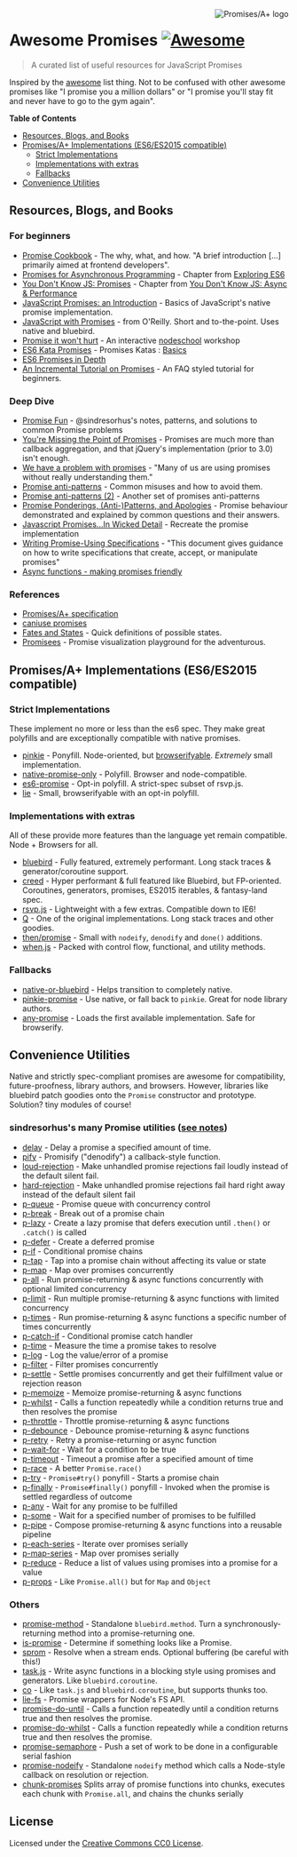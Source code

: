 <a href="https://promisesaplus.com/">
    <img src="https://promisesaplus.com/assets/logo-small.png" alt="Promises/A+ logo" align="right" />
</a>

# Awesome Promises [![Awesome](https://cdn.rawgit.com/sindresorhus/awesome/d7305f38d29fed78fa85652e3a63e154dd8e8829/media/badge.svg)](https://github.com/sindresorhus/awesome)

> A curated list of useful resources for JavaScript Promises

Inspired by the [awesome](https://github.com/sindresorhus/awesome) list thing. Not to be confused with other awesome promises like "I promise you a million dollars" or "I promise you'll stay fit and never have to go to the gym again".

**Table of Contents**

- [Resources, Blogs, and Books](#resources-blogs-and-books)
- [Promises/A+ Implementations (ES6/ES2015 compatible)](#promisesa-implementations-es6es2015-compatible)
  - [Strict Implementations](#strict-implementations)
  - [Implementations with extras](#implementations-with-extras)
  - [Fallbacks](#fallbacks)
- [Convenience Utilities](#convenience-utilities)

## Resources, Blogs, and Books

### For beginners
* [Promise Cookbook](https://github.com/mattdesl/promise-cookbook) - The why, what, and how. "A brief introduction [...] primarily aimed at frontend developers".
* [Promises for Asynchronous Programming](http://exploringjs.com/es6/ch_promises.html) - Chapter from [Exploring ES6](http://exploringjs.com/)
* [You Don't Know JS: Promises](https://github.com/getify/You-Dont-Know-JS/blob/master/async%20&%20performance/ch3.md) - Chapter from [You Don't Know JS: Async & Performance](https://github.com/getify/You-Dont-Know-JS/tree/master/async%20%26%20performance)
* [JavaScript Promises: an Introduction](https://developers.google.com/web/fundamentals/getting-started/primers/promises) - Basics of JavaScript's native promise implementation.
* [JavaScript with Promises](http://shop.oreilly.com/product/0636920032151.do) - from O'Reilly. Short and to-the-point. Uses native and bluebird.
* [Promise it won't hurt](https://github.com/stevekane/promise-it-wont-hurt) - An interactive [nodeschool](https://nodeschool.io/) workshop
* [ES6 Kata Promises](http://es6katas.org/) - Promises Katas : [Basics](http://tddbin.com/#?kata=es6/language/promise/basics)
* [ES6 Promises in Depth](https://ponyfoo.com/articles/es6-promises-in-depth)
* [An Incremental Tutorial on Promises](http://www.sohamkamani.com/blog/2016/08/28/incremenal-tutorial-to-promises/) - An FAQ styled tutorial for beginners.

### Deep Dive
* [Promise Fun](https://github.com/sindresorhus/promise-fun) - @sindresorhus's notes, patterns, and solutions to common Promise problems
* [You're Missing the Point of Promises](https://blog.domenic.me/youre-missing-the-point-of-promises/) - Promises are much more than callback aggregation, and that jQuery's implementation (prior to 3.0) isn't enough.
* [We have a problem with promises](https://pouchdb.com/2015/05/18/we-have-a-problem-with-promises.html) - "Many of us are using promises without really understanding them."
* [Promise anti-patterns](https://github.com/petkaantonov/bluebird/wiki/Promise-anti-patterns) - Common misuses and how to avoid them.
* [Promise anti-patterns (2)](http://taoofcode.net/promise-anti-patterns/) - Another set of promises anti-patterns
* [Promise Ponderings, (Anti-)Patterns, and Apologies](https://sdgluck.github.io/2015/08/24/promise-ponderings-patterns-apologies/) - Promise behaviour demonstrated and explained by common questions and their answers.
* [Javascript Promises...In Wicked Detail](http://www.mattgreer.org/articles/promises-in-wicked-detail/) - Recreate the promise implementation
* [Writing Promise-Using Specifications](https://www.w3.org/2001/tag/doc/promises-guide) - "This document gives guidance on how to write specifications that create, accept, or manipulate promises"
* [Async functions - making promises friendly](https://developers.google.com/web/fundamentals/getting-started/primers/async-functions)

### References
* [Promises/A+ specification](https://promisesaplus.com/)
* [caniuse promises](http://caniuse.com/#feat=promises)
* [Fates and States](https://github.com/domenic/promises-unwrapping/blob/master/docs/states-and-fates.md) - Quick definitions of possible states.
* [Promisees](https://bevacqua.github.io/promisees/) - Promise visualization playground for the adventurous.

## Promises/A+ Implementations (ES6/ES2015 compatible)

### Strict Implementations
These implement no more or less than the es6 spec. They make great polyfills and are exceptionally compatible with native promises.

* [pinkie](https://github.com/floatdrop/pinkie) - Ponyfill. Node-oriented, but [browserifyable](https://github.com/substack/node-browserify). *Extremely* small implementation.
* [native-promise-only](https://github.com/getify/native-promise-only) - Polyfill. Browser and node-compatible.
* [es6-promise](https://github.com/stefanpenner/es6-promise) - Opt-in polyfill. A strict-spec subset of rsvp.js.
* [lie](https://github.com/calvinmetcalf/lie) - Small, browserifyable with an opt-in polyfill.

### Implementations with extras
All of these provide more features than the language yet remain compatible. Node + Browsers for all.

* [bluebird](https://github.com/petkaantonov/bluebird) - Fully featured, extremely performant. Long stack traces & generator/coroutine support.
* [creed](https://github.com/briancavalier/creed) - Hyper performant & full featured like Bluebird, but FP-oriented. Coroutines, generators, promises, ES2015 iterables, & fantasy-land spec.
* [rsvp.js](https://github.com/tildeio/rsvp.js/) - Lightweight with a few extras. Compatible down to IE6!
* [Q](https://github.com/kriskowal/q) - One of the original implementations. Long stack traces and other goodies.
* [then/promise](https://github.com/then/promise) - Small with `nodeify`, `denodify` and `done()` additions.
* [when.js](https://github.com/cujojs/when) - Packed with control flow, functional, and utility methods.


### Fallbacks
* [native-or-bluebird](https://www.npmjs.com/package/native-or-bluebird) - Helps transition to completely native.
* [pinkie-promise](https://github.com/floatdrop/pinkie-promise) - Use native, or fall back to `pinkie`. Great for node library authors.
* [any-promise](https://github.com/kevinbeaty/any-promise) - Loads the first available implementation. Safe for browserify.

## Convenience Utilities
Native and strictly spec-compliant promises are awesome for compatibility, future-proofness, library authors, and browsers. However, libraries like bluebird patch goodies onto the `Promise` constructor and prototype. Solution? tiny modules of course!

### sindresorhus's many Promise utilities ([see notes](https://github.com/sindresorhus/promise-fun))
* [delay](https://github.com/sindresorhus/delay) - Delay a promise a specified amount of time.
* [pify](https://github.com/sindresorhus/pify) - Promisify ("denodify") a callback-style function.
* [loud-rejection](https://github.com/sindresorhus/loud-rejection) - Make unhandled promise rejections fail loudly instead of the default silent fail.
* [hard-rejection](https://github.com/sindresorhus/hard-rejection) - Make unhandled promise rejections fail hard right away instead of the default silent fail
* [p-queue](https://github.com/sindresorhus/p-queue) - Promise queue with concurrency control
* [p-break](https://github.com/sindresorhus/p-break) - Break out of a promise chain
* [p-lazy](https://github.com/sindresorhus/p-lazy) - Create a lazy promise that defers execution until `.then()` or `.catch()` is called
* [p-defer](https://github.com/sindresorhus/p-defer) - Create a deferred promise
* [p-if](https://github.com/sindresorhus/p-if) - Conditional promise chains
* [p-tap](https://github.com/sindresorhus/p-tap) - Tap into a promise chain without affecting its value or state
* [p-map](https://github.com/sindresorhus/p-map) - Map over promises concurrently
* [p-all](https://github.com/sindresorhus/p-all) - Run promise-returning & async functions concurrently with optional limited concurrency
* [p-limit](https://github.com/sindresorhus/p-limit) - Run multiple promise-returning & async functions with limited concurrency
* [p-times](https://github.com/sindresorhus/p-times) - Run promise-returning & async functions a specific number of times concurrently
* [p-catch-if](https://github.com/sindresorhus/p-catch-if) - Conditional promise catch handler
* [p-time](https://github.com/sindresorhus/p-time) - Measure the time a promise takes to resolve
* [p-log](https://github.com/sindresorhus/p-log) - Log the value/error of a promise
* [p-filter](https://github.com/sindresorhus/p-filter) - Filter promises concurrently
* [p-settle](https://github.com/sindresorhus/p-settle) - Settle promises concurrently and get their fulfillment value or rejection reason
* [p-memoize](https://github.com/sindresorhus/p-memoize) - Memoize promise-returning & async functions
* [p-whilst](https://github.com/sindresorhus/p-whilst) - Calls a function repeatedly while a condition returns true and then resolves the promise
* [p-throttle](https://github.com/sindresorhus/p-throttle) - Throttle promise-returning & async functions
* [p-debounce](https://github.com/sindresorhus/p-debounce) - Debounce promise-returning & async functions
* [p-retry](https://github.com/sindresorhus/p-retry) - Retry a promise-returning or async function
* [p-wait-for](https://github.com/sindresorhus/p-wait-for) - Wait for a condition to be true
* [p-timeout](https://github.com/sindresorhus/p-timeout) - Timeout a promise after a specified amount of time
* [p-race](https://github.com/sindresorhus/p-race) - A better `Promise.race()`
* [p-try](https://github.com/sindresorhus/p-try) - `Promise#try()` ponyfill - Starts a promise chain
* [p-finally](https://github.com/sindresorhus/p-finally) - `Promise#finally()` ponyfill - Invoked when the promise is settled regardless of outcome
* [p-any](https://github.com/sindresorhus/p-any) - Wait for any promise to be fulfilled
* [p-some](https://github.com/sindresorhus/p-some) - Wait for a specified number of promises to be fulfilled
* [p-pipe](https://github.com/sindresorhus/p-pipe) - Compose promise-returning & async functions into a reusable pipeline
* [p-each-series](https://github.com/sindresorhus/p-each-series) - Iterate over promises serially
* [p-map-series](https://github.com/sindresorhus/p-map-series) - Map over promises serially
* [p-reduce](https://github.com/sindresorhus/p-reduce) - Reduce a list of values using promises into a promise for a value
* [p-props](https://github.com/sindresorhus/p-props) - Like `Promise.all()` but for `Map` and `Object`

### Others
* [promise-method](https://github.com/wbinnssmith/promise-method) - Standalone `bluebird.method`. Turn a synchronously-returning method into a promise-returning one.
* [is-promise](https://github.com/then/is-promise) - Determine if something looks like a Promise.
* [sprom](https://github.com/then/sprom) - Resolve when a stream ends. Optional buffering (be careful with this!)
* [task.js](https://github.com/mozilla/task.js) - Write async functions in a blocking style using promises and generators. Like `bluebird.coroutine`.
* [co](https://github.com/tj/co) - Like `task.js` and `bluebird.coroutine`, but supports thunks too.
* [lie-fs](https://www.npmjs.com/package/lie-fs) - Promise wrappers for Node's FS API.
* [promise-do-until](https://github.com/busterc/promise-do-until) - Calls a function repeatedly until a condition returns true and then resolves the promise.
* [promise-do-whilst](https://github.com/busterc/promise-do-whilst) - Calls a function repeatedly while a condition returns true and then resolves the promise.
* [promise-semaphore](https://github.com/samccone/promise-semaphore) - Push a set of work to be done in a configurable serial fashion
* [promise-nodeify](https://github.com/kevinoid/promise-nodeify) - Standalone `nodeify` method which calls a Node-style callback on resolution or rejection.
* [chunk-promises](https://github.com/mhmxs/chunk-promises) Splits array of promise functions into chunks, executes each chunk with `Promise.all`, and chains the chunks serially

## License
Licensed under the [Creative Commons CC0 License](https://creativecommons.org/publicdomain/zero/1.0/).
